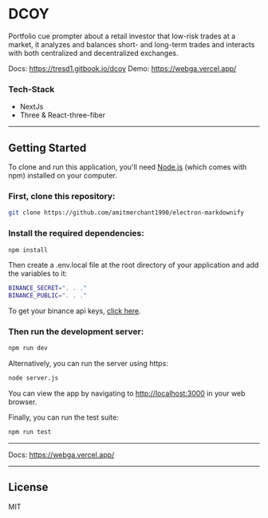 # DCOY
Portfolio cue prompter about a retail investor that low-risk trades at a market, it analyzes and balances short- and long-term trades and interacts with both centralized and decentralized exchanges.

Docs: https://tresd1.gitbook.io/dcoy
Demo: https://webga.vercel.app/

### Tech-Stack
* NextJs
* Three & React-three-fiber

-----
## Getting Started

To clone and run this application, you'll need [Node.js](https://nodejs.org/) (which comes with npm) installed on your computer.

### First, clone this repository:
```bash
git clone https://github.com/amitmerchant1990/electron-markdownify
```

### Install the required dependencies:
```bash
npm install
```
Then create a .env.local file at the root directory of your application and add the variables to it:
```bash
BINANCE_SECRET=". . ."
BINANCE_PUBLIC=". . ."
```
To get your binance api keys, [click here](https://www.binance.com/en/support/faq/how-to-create-api-360002502072).



### Then run the development server:
```bash
npm run dev
```
Alternatively, you can run the server using https:
```bash
node server.js
```
You can view the app by navigating to [http://localhost:3000](http://localhost:3000) in your web browser.

 
Finally, you can run the test suite:
```bash
npm run test
```

---

Docs: https://webga.vercel.app/

---

## License

MIT